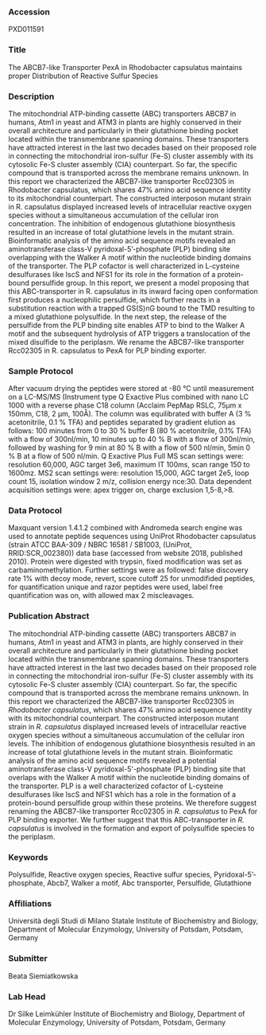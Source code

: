 ### Accession
PXD011591

### Title
The ABCB7-like Transporter PexA in Rhodobacter capsulatus maintains proper Distribution of Reactive Sulfur Species

### Description
The mitochondrial ATP-binding cassette (ABC) transporters ABCB7 in humans, Atm1 in yeast and ATM3 in plants are highly conserved in their overall architecture and particularly in their glutathione binding pocket located within the transmembrane spanning domains. These transporters have attracted interest in the last two decades based on their proposed role in connecting the mitochondrial iron-sulfur (Fe-S) cluster assembly with its cytosolic Fe-S cluster assembly (CIA) counterpart. So far, the specific compound that is transported across the membrane remains unknown. In this report we characterized the ABCB7-like transporter Rcc02305 in Rhodobacter capsulatus, which shares 47% amino acid sequence identity to its mitochondrial counterpart. The constructed interposon mutant strain in R. capsulatus displayed increased levels of intracellular reactive oxygen species without a simultaneous accumulation of the cellular iron concentration. The inhibition of endogenous glutathione biosynthesis resulted in an increase of total glutathione levels in the mutant strain. Bioinformatic analysis of the amino acid sequence motifs revealed an aminotransferase class-V pyridoxal-5’-phosphate (PLP) binding site overlapping with the Walker A motif within the nucleotide binding domains of the transporter. The PLP cofactor is well characterized in L-cysteine desulfurases like IscS and NFS1 for its role in the formation of a protein-bound persulfide group. In this report, we present a model proposing that this ABC-transporter in R. capsulatus in its inward facing open conformation first produces a nucleophilic persulfide, which further reacts in a substitution reaction with a trapped GS(S)nG bound to the TMD resulting to a mixed glutathione polysulfide. In the next step, the release of the persulfide from the PLP binding site enables ATP to bind to the Walker A motif and the subsequent hydrolysis of ATP triggers a translocation of the mixed disulfide to the periplasm. We rename the ABCB7-like transporter Rcc02305 in R. capsulatus to PexA for PLP binding exporter.

### Sample Protocol
After vacuum drying the peptides were stored at -80 °C until measurement on a LC-MS/MS (Instrument type Q Exactive Plus combined with nano LC 1000 with a reverse phase C18 column (Acclaim PepMap RSLC, 75µm x 150mm, C18, 2 µm, 100Å). The column was equilibrated with buffer A (3 % acetonitrile, 0.1 % TFA) and peptides separated by gradient elution as follows: 100 minutes from 0 to 30 % buffer B (80 % acetonitrile, 0.1% TFA) with a flow of 300nl/min, 10 minutes up to 40 % B with a flow of 300nl/min, followed by washing for  9 min  at 80 % B with a flow of 500 nl/min, 5min 0 % B at a flow of 500 nl/min. Q Exactive Plus Full MS scan settings were: resolution 60,000, AGC target 3e6, maximum IT 100ms, scan range 150 to 1600mz. MS2 scan settings were: resolution 15,000, AGC target 2e5, loop count 15, isolation window 2 m/z, collision energy nce:30. Data dependent acquisition settings were: apex trigger on, charge exclusion 1,5-8,>8.

### Data Protocol
Maxquant version 1.4.1.2 combined with Andromeda search engine was used to annotate peptide sequences using UniProt Rhodobacter capsulatus (strain ATCC BAA-309 / NBRC 16581 / SB1003, (UniProt, RRID:SCR_002380)) data base (accessed from website 2018, published 2010). Protein were digested with trypsin, fixed modification was set as carbaminomethylation. Further settings were as followed: false discovery rate 1% with decoy mode, revert, score cutoff 25 for unmodifided peptides, for quantification unique and razor peptides were used, label free quantification was on, with allowed max 2 miscleavages.

### Publication Abstract
The mitochondrial ATP-binding cassette (ABC) transporters ABCB7 in humans, Atm1 in yeast and ATM3 in plants, are highly conserved in their overall architecture and particularly in their glutathione binding pocket located within the transmembrane spanning domains. These transporters have attracted interest in the last two decades based on their proposed role in connecting the mitochondrial iron-sulfur (Fe-S) cluster assembly with its cytosolic Fe-S cluster assembly (CIA) counterpart. So far, the specific compound that is transported across the membrane remains unknown. In this report we characterized the ABCB7-like transporter Rcc02305 in <i>Rhodobacter capsulatus</i>, which shares 47% amino acid sequence identity with its mitochondrial counterpart. The constructed interposon mutant strain in <i>R. capsulatus</i> displayed increased levels of intracellular reactive oxygen species without a simultaneous accumulation of the cellular iron levels. The inhibition of endogenous glutathione biosynthesis resulted in an increase of total glutathione levels in the mutant strain. Bioinformatic analysis of the amino acid sequence motifs revealed a potential aminotransferase class-V pyridoxal-5'-phosphate (PLP) binding site that overlaps with the Walker A motif within the nucleotide binding domains of the transporter. PLP is a well characterized cofactor of L-cysteine desulfurases like IscS and NFS1 which has a role in the formation of a protein-bound persulfide group within these proteins. We therefore suggest renaming the ABCB7-like transporter Rcc02305 in <i>R. capsulatus</i> to PexA for PLP binding exporter. We further suggest that this ABC-transporter in <i>R. capsulatus</i> is involved in the formation and export of polysulfide species to the periplasm.

### Keywords
Polysulfide, Reactive oxygen species, Reactive sulfur species, Pyridoxal-5’-phosphate, Abcb7, Walker a motif, Abc transporter, Persulfide, Glutathione

### Affiliations
Università degli Studi di Milano Statale
Institute of Biochemistry and Biology, Department of Molecular Enzymology, University of Potsdam, Potsdam, Germany

### Submitter
Beata Siemiatkowska

### Lab Head
Dr Silke Leimkühler
Institute of Biochemistry and Biology, Department of Molecular Enzymology, University of Potsdam, Potsdam, Germany


